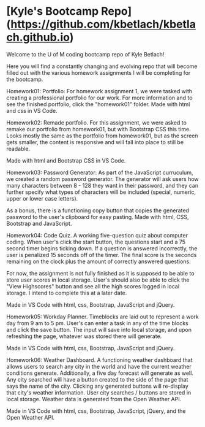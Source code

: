 # [Kyle's Bootcamp Repo] (https://github.com/kbetlach/kbetlach.github.io)

Welcome to the U of M coding bootcamp repo of Kyle Betlach!

Here you will find a constantly changing and evolving repo that will become filled out with the various homework assignments I will be completing for the bootcamp.

Homework01: Portfolio: For homework assignment 1, we were tasked with creating a professional portfolio for our work. For more information and to see the finished portfolio, click the "homework01" folder. Made with html and css in VS Code.

Homework02: Remade portfolio. For this assignment, we were asked to remake our portfolio from homework01, but with Bootstrap CSS this time. Looks mostly the same as the portfolio from homework01, but as the screen gets smaller, the content is responsive and will fall into place to still be readable.

Made with html and Bootstrap CSS in VS Code.

Homework03: Password Generator: As part of the JavaScript curruculum, we created a random password generator. The generator will ask users how many characters between 8 - 128 they want in their password, and they can further specify what types of characters will be included (special, numeric, upper or lower case letters). 

As a bonus, there is a functioning copy button that copies the generated password to the user's clipboard for easy pasting. Made with html, CSS, Bootstrap and JavaScript.

Homework04: Code Quiz. A working five-question quiz about computer coding. When user's click the start button, the questions start and a 75 second timer begins ticking down. If a question is answered incorrectly, the user is penalized 15 seconds off of the timer. The final score is the seconds remaining on the clock plus the amount of correctly answered questions. 

For now, the assignment is not fully finished as it is supposed to be able to store user scores in local storage. User's should also be able to click the "View Highscores" button and see all the high scores logged in local storage. I intend to complete this at a later date.

Made in VS Code with html, css, Bootstrap, JavaScript and jQuery.

Homework05: Workday Planner. Timeblocks are laid out to represent a work day from 9 am to 5 pm. User's can enter a task in any of the time blocks and click the save button. The input will save into local storage, and upon refreshing the page, whatever was stored there will generate.

Made in VS Code with html, css, Bootstrap, JavaScript and jQuery.

Homework06: Weather Dashboard. A functioning weather dashboard that allows users to search any city in the world and have the current weather conditions generate. Additionally, a five day forecast will generate as well. Any city searched will have a button created to the side of the page that says the name of the city. Clicking any generated buttons will re-display that city's weather information. User city searches / buttons are stored in local storage. Weather data is generated from the Open Weather API.

Made in VS Code with html, css, Bootstrap, JavaScript, jQuery, and the Open Weather API.
